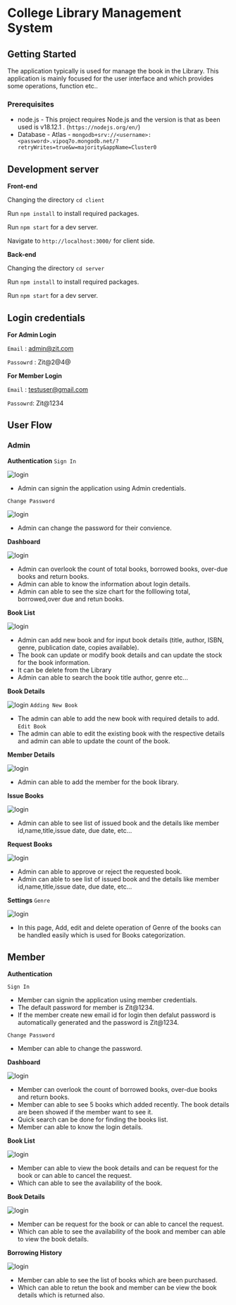 # College Library Management System

## Getting Started
The application typically is used for manage the book in the Library. This application is mainly focused for the user interface and which provides some operations, function etc..

### Prerequisites
- node.js - This project requires Node.js and the version is that as been used is v18.12.1 . (`https://nodejs.org/en/`)
-  Database
		- Atlas - `mongodb+srv://<username>:<password>.vipoq7o.mongodb.net/?retryWrites=true&w=majority&appName=Cluster0`
	
## Development server
 **Front-end**
 
Changing the directory `cd client`

Run `npm install` to install required packages.

Run `npm start` for a dev server.

Navigate to `http://localhost:3000/` for client side.
 
 **Back-end**
 
Changing the directory `cd server`

Run `npm install` to install required packages.

Run `npm start` for a dev server.

## Login credentials
 **For Admin Login**
 
`Email` : admin@zit.com

`Passowrd` : Zit@2@4@

 **For Member Login**
 
`Email` : testuser@gmail.com

`Passowrd`: Zit@1234

## User Flow

### Admin

 **Authentication**
  `Sign In`
  
  ![login](screenshots/login.png)
 - Admin can  signin the application using  Admin credentials.

`Change Password`

  ![login](screenshots/changePassword.png)
 - Admin can change the password for their convience.

**Dashboard**

  ![login](screenshots/adminDashboard.png)
 - Admin can overlook the count of total books, borrowed books, over-due
   books and return books.  
 - Admin can able to know the information about login details.
 - Admin can able to see the size chart for the folllowing
   total, borrowed,over due and retun books.
   
**Book List**

  ![login](screenshots/bookList.png)
 - Admin can add new book and for input book details (title, author, ISBN, genre, publication date, copies available).
 - The book can update or modify book details and can update the stock for the book information.
 - It can be delete from the Library
 - Admin can able to search the book title author, genre etc...
 
 **Book Details**

  ![login](screenshots/AddEditBookDetails.png)
`Adding New Book`
 - The admin can able to add the new book with required details to add.
`Edit Book`
 - The admin can able to edit the existing book with the respective details and admin can able to update the count of the book.

 **Member Details**

   ![login](screenshots/addEditMemberDetails.png)
 - Admin can able to add the member for the book library.

**Issue Books**

   ![login](screenshots/issueBook.png)
 - Admin can able to see list of issued book and the details like member id,name,title,issue date, due date, etc...

**Request Books**

   ![login](screenshots/requestBook.png)
  - Admin can able to approve or reject the requested book.
  - Admin can able to see list of issued book and the details like member id,name,title,issue date, due date, etc...

**Settings**
`Genre`

   ![login](screenshots/genreList.png)
 - In this page, Add, edit and delete operation of Genre of the books can be handled easily which is used for Books categorization.

## Member

 **Authentication**
 
  `Sign In`
  
 - Member can signin the application using member credentials.
 - The default password for member is Zit@1234.
 - If the member create new email id for login then defalut password is automatically generated and the password is Zit@1234.

`Change Password`

 - Member can able to change the password.

**Dashboard**

   ![login](screenshots/userDashboard.png)
 - Member can overlook the count of  borrowed books, over-due
   books and return books.  
 - Member can able to see 5 books which added recently. The book details are been showed if the member want to see it.
 - Quick search can be done for finding the books list.
 - Member can able to know the login details.

**Book List**

   ![login](screenshots/userBookList.png)
 - Member can able to view the book details and can be request for the book or can able to cancel the request. 
 - Which can able to see the availability of the book.

**Book Details**

   ![login](screenshots/bookDetails.png)
 - Member can be request for the book or can able to cancel the request. 
 - Which can able to see the availability of the book and member can able to view the book details.

**Borrowing History**

   ![login](screenshots/borrowHistory.png)
 - Member can able to see the list of books which are been purchased.
 - Which can able to retun the book and member can be view the book details which is returned also.

